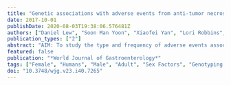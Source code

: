 ```yaml
---
title: "Genetic associations with adverse events from anti-tumor necrosis factor therapy in inflammatory bowel disease patients"
date: 2017-10-01
publishDate: 2020-08-03T19:38:06.576481Z
authors: ["Daniel Lew", "Soon Man Yoon", "Xiaofei Yan", "Lori Robbins", "Talin Haritunians", "Zhenqiu Liu", "Dalin Li", "Dermot Pb McGovern"]
publication_types: ["2"]
abstract: "AIM: To study the type and frequency of adverse events associated with anti-tumor necrosis factor (TNF) therapy and evaluate for any serologic and genetic associations. METHODS: This study was a retrospective review of patients attending the inflammatory bowel disease (IBD) centers at Cedars-Sinai IBD Center from 2005-2016. Adverse events were identified via chart review. IBD serologies were measured by ELISA. DNA samples were genotyped at Cedars-Sinai using Illumina Infinium Immunochipv1 array per manufacturer's protocol. SNPs underwent methodological review and were evaluated using several SNP statistic parameters to ensure optimal allele-calling. Standard and rigorous QC criteria were applied to the genetic data, which was generated using immunochip. Genetic association was assessed by logistic regression after correcting for population structure. RESULTS: Altogether we identified 1258 IBD subjects exposed to anti-TNF agents in whom Immunochip data were available. 269/1258 patients (21%) were found to have adverse events to an anti-TNF-α agent that required the therapy to be discontinued. 25% of women compared to 17% of men experienced an adverse event. All adverse events resolved after discontinuing the anti-TNF agent. In total: n = 66 (5%) infusion reactions; n = 49 (4%) allergic/serum sickness reactions; n = 19 (1.5%) lupus-like reactions, n = 52 (4%) rash, n = 18 (1.4%) infections. In Crohn's disease, IgA ASCA (P = 0.04) and IgG-ASCA (P = 0.02) levels were also lower in patients with any adverse events, and anti-I2 level in ulcerative colitis was significantly associated with infusion reactions (P = 0.008). The logistic regression/human annotation and network analyses performed on the Immunochip data implicated the following five signaling pathways: JAK-STAT (Janus Kinase-signal transducer and activator of transcription), measles, IBD, cytokine-cytokine receptor interaction, and toxoplasmosis for any adverse event. CONCLUSION: Our study shows 1 in 5 IBD patients experience an adverse event to anti-TNF therapy with novel serologic, genetic , and pathways associations."
featured: false
publication: "*World Journal of Gastroenterology*"
tags: ["Female", "Humans", "Male", "Adult", "Sex Factors", "Genotyping Techniques", "Polymorphism", "Single Nucleotide", "Inflammatory Bowel Diseases", "Tumor Necrosis Factor-alpha", "Enzyme-Linked Immunosorbent Assay", "Adverse events", "Anti-Inflammatory Agents", "Anti-tumor necrosis factor", "Drug-Related Side Effects and Adverse Reactions", "Genetic associations", "Immunotherapy", "Inflammatory bowel disease", "Retrospective Studies", "Serologic Tests", "Withholding Treatment"]
doi: "10.3748/wjg.v23.i40.7265"
---
```


